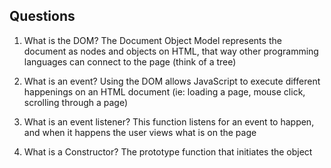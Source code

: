 ## Questions
1. What is the DOM?
The Document Object Model represents the document as nodes and objects on HTML, that way other programming languages can connect to the page (think of a tree)

2. What is an event? 
Using the DOM allows JavaScript to execute different happenings on an HTML document (ie: loading a page, mouse click, scrolling through a page)

3. What is an event listener?
This function listens for an event to happen, and when it happens the user views what is on the page

4. What is a Constructor?
The prototype function that initiates the object
